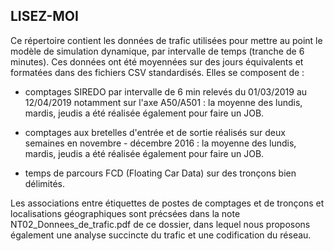 LISEZ-MOI
----------------------------------------------------
Ce répertoire contient les données de trafic utilisées pour mettre au point le modèle de simulation dynamique, par intervalle de temps (tranche de 6 minutes). Ces données ont été moyennées sur des jours équivalents et formatées
dans des fichiers CSV standardisés. Elles se composent de :

* comptages SIREDO par intervalle de 6 min relevés du 01/03/2019 au 12/04/2019 notamment sur l'axe A50/A501 : la moyenne des lundis, mardis, jeudis a été réalisée également pour faire un JOB.
* comptages aux bretelles d'entrée et de sortie réalisés sur deux semaines en novembre - décembre 2016 : la moyenne des lundis, mardis, jeudis a été réalisée également pour faire un JOB.

* temps de parcours FCD (Floating Car Data) sur des tronçons bien délimités.

Les associations entre étiquettes de postes de comptages et de tronçons et localisations géographiques sont précsées dans la note NT02_Donnees_de_trafic.pdf de ce dossier, dans lequel nous proposons également une analyse succincte du trafic et une codification du réseau.
